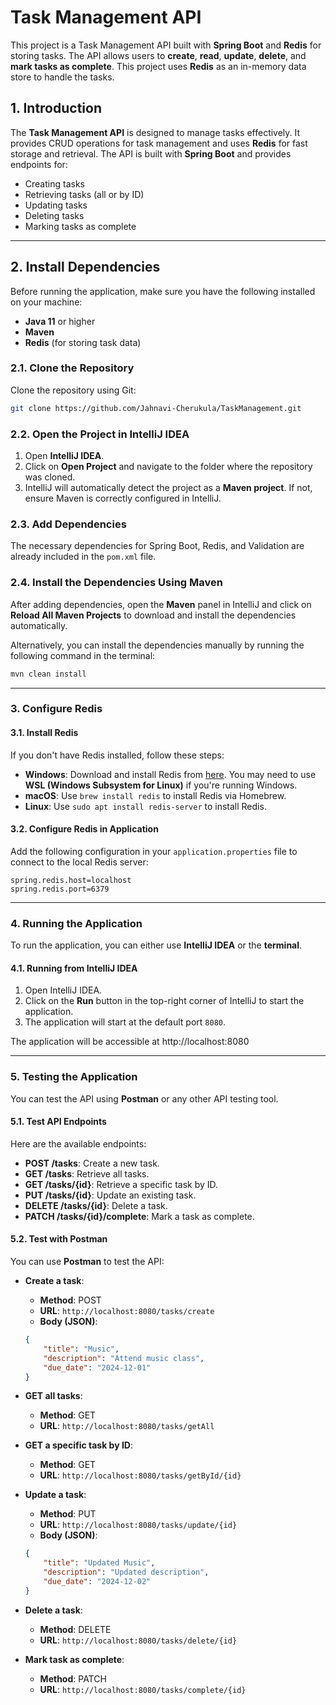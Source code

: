 # Task Management API

This project is a Task Management API built with **Spring Boot** and **Redis** for storing tasks. The API allows users to **create**, **read**, **update**, **delete**, and **mark tasks as complete**. This project uses **Redis** as an in-memory data store to handle the tasks.



## 1. **Introduction**

The **Task Management API** is designed to manage tasks effectively. It provides CRUD operations for task management and uses **Redis** for fast storage and retrieval. The API is built with **Spring Boot** and provides endpoints for:

- Creating tasks
- Retrieving tasks (all or by ID)
- Updating tasks
- Deleting tasks
- Marking tasks as complete

---

## 2. **Install Dependencies**

Before running the application, make sure you have the following installed on your machine:

- **Java 11** or higher
- **Maven**
- **Redis** (for storing task data)

### 2.1. **Clone the Repository**

Clone the repository using Git:

```bash
git clone https://github.com/Jahnavi-Cherukula/TaskManagement.git
```
### 2.2. Open the Project in IntelliJ IDEA

1. Open **IntelliJ IDEA**.
2. Click on **Open Project** and navigate to the folder where the repository was cloned.
3. IntelliJ will automatically detect the project as a **Maven project**. If not, ensure Maven is correctly configured in IntelliJ.
   
### 2.3. Add Dependencies
The necessary dependencies for Spring Boot, Redis, and Validation are already included in the `pom.xml` file.

### 2.4. Install the Dependencies Using Maven

After adding dependencies, open the **Maven** panel in IntelliJ and click on **Reload All Maven Projects** to download and install the dependencies automatically.

Alternatively, you can install the dependencies manually by running the following command in the terminal:

```bash
mvn clean install
```
---

### 3. Configure Redis

#### 3.1. Install Redis

If you don't have Redis installed, follow these steps:

- **Windows**: Download and install Redis from [here](https://github.com/microsoftarchive/redis/releases). You may need to use **WSL (Windows Subsystem for Linux)** if you're running Windows.
- **macOS**: Use `brew install redis` to install Redis via Homebrew.
- **Linux**: Use `sudo apt install redis-server` to install Redis.

#### 3.2. Configure Redis in Application

Add the following configuration in your `application.properties` file to connect to the local Redis server:

```properties
spring.redis.host=localhost
spring.redis.port=6379
```

---

### 4. Running the Application

To run the application, you can either use **IntelliJ IDEA** or the **terminal**.

#### 4.1. Running from IntelliJ IDEA

1. Open IntelliJ IDEA.
2. Click on the **Run** button in the top-right corner of IntelliJ to start the application.
3. The application will start at the default port `8080`.

The application will be accessible at http://localhost:8080

---

### 5. Testing the Application

You can test the API using **Postman** or any other API testing tool.

#### 5.1. Test API Endpoints

Here are the available endpoints:

- **POST /tasks**: Create a new task.
- **GET /tasks**: Retrieve all tasks.
- **GET /tasks/{id}**: Retrieve a specific task by ID.
- **PUT /tasks/{id}**: Update an existing task.
- **DELETE /tasks/{id}**: Delete a task.
- **PATCH /tasks/{id}/complete**: Mark a task as complete.

#### 5.2. Test with Postman

You can use **Postman** to test the API:

- **Create a task**:

    - **Method**: POST
    - **URL**: `http://localhost:8080/tasks/create`
    - **Body (JSON)**:

    ```json
    {
        "title": "Music",
        "description": "Attend music class",
        "due_date": "2024-12-01"
    }
    ```

- **GET all tasks**:

    - **Method**: GET
    - **URL**: `http://localhost:8080/tasks/getAll`

- **GET a specific task by ID**:

    - **Method**: GET
    - **URL**: `http://localhost:8080/tasks/getById/{id}`


- **Update a task**:

    - **Method**: PUT
    - **URL**: `http://localhost:8080/tasks/update/{id}`
    - **Body (JSON)**:

    ```json
    {
        "title": "Updated Music",
        "description": "Updated description",
        "due_date": "2024-12-02"
    }
    ```

- **Delete a task**:

    - **Method**: DELETE
    - **URL**: `http://localhost:8080/tasks/delete/{id}`

- **Mark task as complete**:

    - **Method**: PATCH
    - **URL**: `http://localhost:8080/tasks/complete/{id}`






